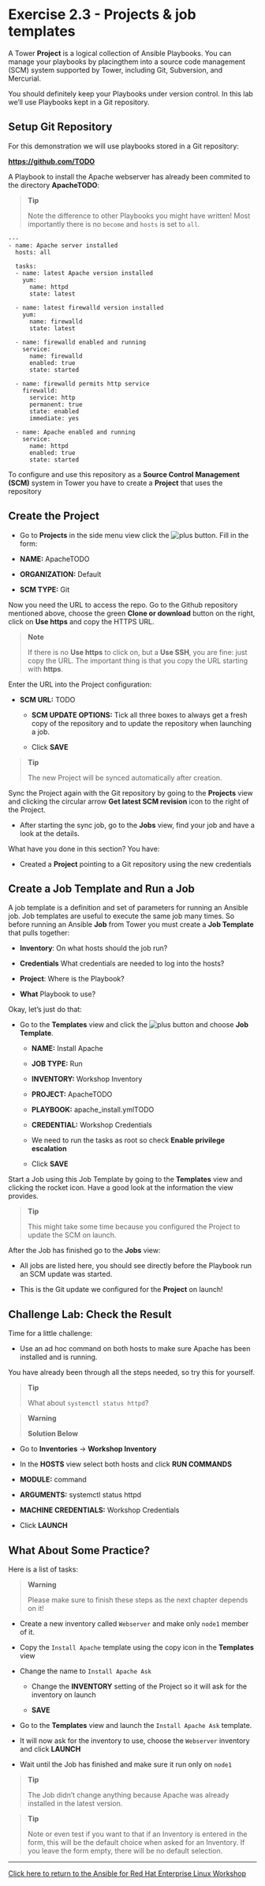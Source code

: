 # Exercise 2.3 - Projects & job templates

A Tower **Project** is a logical collection of Ansible Playbooks. You can manage your playbooks by placingthem into a source code management (SCM) system supported by Tower, including Git, Subversion, and Mercurial.

You should definitely keep your Playbooks under version control. In this lab we’ll use Playbooks kept in a Git repository.

## Setup Git Repository

For this demonstration we will use playbooks stored in a Git repository:

**https://github.com/TODO**


A Playbook to install the Apache webserver has already been commited to the directory **ApacheTODO**:

> **Tip**
> 
> Note the difference to other Playbooks you might have written\! Most importantly there is no `become` and `hosts` is set to `all`.

    ---
    - name: Apache server installed
      hosts: all

      tasks:
      - name: latest Apache version installed
        yum:
          name: httpd
          state: latest

      - name: latest firewalld version installed
        yum:
          name: firewalld
          state: latest

      - name: firewalld enabled and running
        service:
          name: firewalld
          enabled: true
          state: started

      - name: firewalld permits http service
        firewalld:
          service: http
          permanent: true
          state: enabled
          immediate: yes

      - name: Apache enabled and running
        service:
          name: httpd
          enabled: true
          state: started

To configure and use this repository as a **Source Control Management (SCM)** system in Tower you have to create a **Project** that uses the repository

## Create the Project

  - Go to **Projects** in the side menu view click the ![plus](images/green_plus.png) button. Fill in the form:

  - **NAME:** ApacheTODO

  - **ORGANIZATION:** Default

  - **SCM TYPE:** Git

Now you need the URL to access the repo. Go to the Github repository mentioned above, choose the green **Clone or download** button on the right, click on **Use https** and copy the HTTPS URL.

> **Note**
> 
> If there is no **Use https** to click on, but a **Use SSH**, you are fine: just copy the URL. The important thing is that you copy the URL starting with **https**.

 Enter the URL into the Project configuration:

  - **SCM URL:** TODO
    
      - **SCM UPDATE OPTIONS:** Tick all three boxes to always get a fresh copy of the repository and to update the repository when launching a job.
    
      - Click **SAVE**

> **Tip**
> 
> The new Project will be synced automatically after creation.

Sync the Project again with the Git repository by going to the **Projects** view and clicking the circular arrow **Get latest SCM revision** icon to the right of the Project.

  - After starting the sync job, go to the **Jobs** view, find your job and have a look at the details.

What have you done in this section? You have:

  - Created a **Project** pointing to a Git repository using the new credentials

## Create a Job Template and Run a Job

A job template is a definition and set of parameters for running an Ansible job. Job templates are useful to execute the same job many times. So before running an Ansible **Job** from Tower you must create a **Job Template** that pulls together:

  - **Inventory**: On what hosts should the job run?

  - **Credentials** What credentials are needed to log into the hosts?

  - **Project**: Where is the Playbook?

  - **What** Playbook to use?

Okay, let’s just do that:

  - Go to the **Templates** view and click the ![plus](images/green_plus.png) button and choose **Job Template**.
    
      - **NAME:** Install Apache
    
      - **JOB TYPE:** Run
    
      - **INVENTORY:** Workshop Inventory
    
      - **PROJECT:** ApacheTODO
    
      - **PLAYBOOK:** apache\_install.ymlTODO
    
      - **CREDENTIAL:** Workshop Credentials
    
      - We need to run the tasks as root so check **Enable privilege escalation**
    
      - Click **SAVE**

Start a Job using this Job Template by going to the **Templates** view and clicking the rocket icon. Have a good look at the information the view provides.

> **Tip**
> 
> This might take some time because you configured the Project to update the SCM on launch.

After the Job has finished go to the **Jobs** view:

  - All jobs are listed here, you should see directly before the Playbook run an SCM update was started.

  - This is the Git update we configured for the **Project** on launch\!

## Challenge Lab: Check the Result

Time for a little challenge:

  - Use an ad hoc command on both hosts to make sure Apache has been installed and is running.

You have already been through all the steps needed, so try this for yourself.

> **Tip**
> 
> What about `systemctl status httpd`?

> **Warning**
> 
> **Solution Below**

  - Go to **Inventories** → **Workshop Inventory**

  - In the **HOSTS** view select both hosts and click **RUN COMMANDS**

  - **MODULE:** command

  - **ARGUMENTS:** systemctl status httpd

  - **MACHINE CREDENTIALS:** Workshop Credentials

  - Click **LAUNCH**

## What About Some Practice?

Here is a list of tasks:

> **Warning**
> 
> Please make sure to finish these steps as the next chapter depends on it\!

  - Create a new inventory called `Webserver` and make only `node1` member of it.

  - Copy the `Install Apache` template using the copy icon in the **Templates** view

  - Change the name to `Install Apache Ask`
    
      - Change the **INVENTORY** setting of the Project so it will ask for the inventory on launch
    
      - **SAVE**

  - Go to the **Templates** view and launch the `Install Apache Ask` template.

  - It will now ask for the inventory to use, choose the `Webserver` inventory and click **LAUNCH**

  - Wait until the Job has finished and make sure it run only on `node1`

> **Tip**
> 
> The Job didn’t change anything because Apache was already installed in the latest version.

> **Tip**
> 
> Note or even test if you want to that if an Inventory is entered in the form, this will be the default choice when asked for an Inventory. If you leave the form empty, there will be no default selection.

----

[Click here to return to the Ansible for Red Hat Enterprise Linux Workshop](../README.md#section-2---ansible-tower-exercises)
